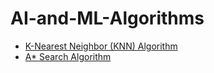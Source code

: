 # AI-and-ML-Algorithms

- [K-Nearest Neighbor (KNN) Algorithm](https://github.com/mahfuzhasanreza/AI-and-ML-Algorithms/tree/main/KNN-Algorithm)
- [A* Search Algorithm](https://github.com/mahfuzhasanreza/AI-and-ML-Algorithms/tree/main/A-star-Search-Algorithm)
